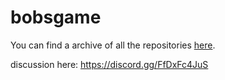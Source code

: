 # bobsgame

You can find a archive of all the repositories [here](https://github.com/bobsgamed).

discussion here: <https://discord.gg/FfDxFc4JuS>
